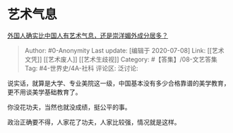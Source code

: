 # 艺术气息
[外国人确实比中国人有艺术气息，还是崇洋媚外成分居多？](https://www.zhihu.com/question/304808030/answer/1121595022)

> Author: #0-Anonymity
> Last update: [编辑于 2020-07-08]
> Link: [[艺术文凭]] [[艺术废人]] [[艺术生歧视]]
> Category: #【答集】/08-文艺答集
> Tag: #4-世界史/4A-社科
> 评论区:
> 泛讨论:

说实话，就算是大学、专业美院这一级，中国基本没有多少合格靠谱的美学教育，更不用谈美学基础教育了。

你没花功夫，当然也就没成绩，挺公平的事。

政治正确要不得，人家花了功夫，人家比较强，情况就是这样。
